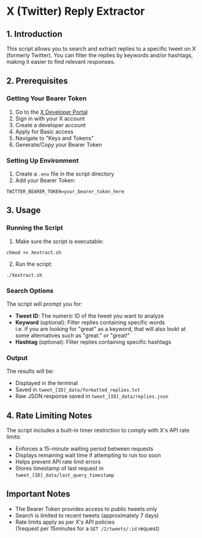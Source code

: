 # X (Twitter) Reply Extractor

## 1. Introduction
This script allows you to search and extract replies to a specific tweet on X (formerly Twitter). You can filter the replies by keywords and/or hashtags, making it easier to find relevant responses.

## 2. Prerequisites

### Getting Your Bearer Token
1. Go to the [X Developer Portal](https://developer.x.com)
2. Sign in with your X account
3. Create a developer account
4. Apply for Basic access
5. Navigate to "Keys and Tokens"
6. Generate/Copy your Bearer Token


### Setting Up Environment
1. Create a `.env` file in the script directory
2. Add your Bearer Token:
```
TWITTER_BEARER_TOKEN=your_bearer_token_here
```

## 3. Usage

### Running the Script
1. Make sure the script is executable:
```
chmod +x Xextract.sh
```

2. Run the script:
```
./Xextract.sh
```

### Search Options
The script will prompt you for:
- **Tweet ID**: The numeric ID of the tweet you want to analyze
- **Keyword** (optional): Filter replies containing specific words  
i.e. if you are looking for "great" as a keyword,
that will also lookt at some alternatives such as "great." or "great!"
- **Hashtag** (optional): Filter replies containing specific hashtags

### Output
The results will be:
- Displayed in the terminal
- Saved in `tweet_[ID]_data/formatted_replies.txt`
- Raw JSON response saved in `tweet_[ID]_data/replies.json`

## 4. Rate Limiting Notes
The script includes a built-in timer restriction to comply with X's API rate limits:
- Enforces a 15-minute waiting period between requests
- Displays remaining wait time if attempting to run too soon
- Helps prevent API rate limit errors
- Stores timestamp of last request in `tweet_[ID]_data/last_query_timestamp`

## Important Notes
- The Bearer Token provides access to public tweets only
- Search is limited to recent tweets (approximately 7 days)
- Rate limits apply as per X's API policies  
(1request per 15minutes for a `GET /2/tweets/:id` request)
